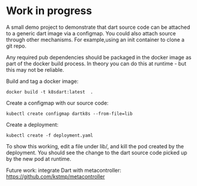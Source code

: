 # Work in progress 

A small demo project to demonstrate that dart source code can be attached to a generic dart image via a 
configmap. You could also attach source through other mechanisms. For example,using an
 init container to clone a git repo.


Any required pub dependencies should be packaged in the docker image as part of the docker build process. In theory
you can do this at runtime - but this may not be reliable. 

Build and tag a docker image:

`docker build -t k8sdart:latest  .`


Create a configmap with our source code:

`kubectl create configmap dartk8s --from-file=lib`


Create a deployment:

`kubectl create -f deployment.yaml`

To show this working, edit a file under lib/, and kill the pod created by the deployment. You should see the change to 
the dart source code picked up by the new pod at runtime.


Future work: integrate Dart with metacontroller:  https://github.com/kstmp/metacontroller

